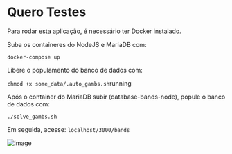 # Quero Testes
Para rodar esta aplicação, é necessário ter Docker instalado.

Suba os containeres do NodeJS e MariaDB com:

`docker-compose up`


Libere o populamento do banco de dados com:

`chmod +x some_data/.auto_gambs.sh`running


Após o container do MariaDB subir (database-bands-node), popule o banco de dados com:

`./solve_gambs.sh`


Em seguida, acesse: `localhost/3000/bands`

![image](https://user-images.githubusercontent.com/33665633/116627831-3b13c400-a924-11eb-8b0d-793104372cf4.png)

